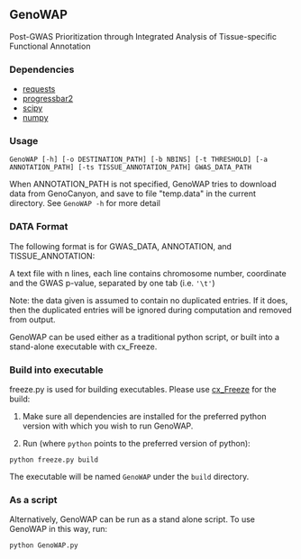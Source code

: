 ## GenoWAP

Post-GWAS Prioritization through Integrated Analysis of Tissue-specific Functional Annotation

### Dependencies
- [requests](http://docs.python-requests.org/en/latest/)
- [progressbar2](https://pypi.python.org/pypi/progressbar2)
- [scipy](http://www.scipy.org)
- [numpy](http://www.numpy.org/)




### Usage

```
GenoWAP [-h] [-o DESTINATION_PATH] [-b NBINS] [-t THRESHOLD] [-a ANNOTATION_PATH] [-ts TISSUE_ANNOTATION_PATH] GWAS_DATA_PATH
```

When ANNOTATION_PATH is not specified, GenoWAP tries to download data from GenoCanyon, and save to file "temp.data" in the current directory.
See `GenoWAP -h` for more detail

### DATA Format
The following format is for GWAS_DATA, ANNOTATION, and TISSUE_ANNOTATION:

A text file with n lines, each line contains chromosome number, coordinate and the GWAS p-value, separated by one tab (i.e. `'\t'`)

Note: the data given is assumed to contain no duplicated entries. If it does, then the duplicated entries will be ignored during computation and removed from output.

GenoWAP can be used either as a traditional python script, or built into a stand-alone executable with cx_Freeze.

### Build into executable
freeze.py is used for building executables. Please use [cx_Freeze](http://cx-freeze.sourceforge.net/) for the build:

1. Make sure all dependencies are installed for the preferred python version with which you wish to run GenoWAP.

2. Run (where `python` points to the preferred version of python):
```
python freeze.py build
```

The executable will be named `GenoWAP` under the `build` directory.

### As a script
Alternatively, GenoWAP can be run as a stand alone script. To use GenoWAP in this way, run:
```
python GenoWAP.py
```
